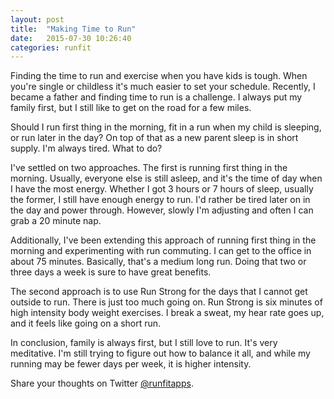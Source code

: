```yaml
---
layout: post
title:  "Making Time to Run"
date:   2015-07-30 10:26:40
categories: runfit
---
```


Finding the time to run and exercise when you have kids is tough. When you're single or childless it's much easier to set your schedule. Recently, I became a father and finding time to run is a challenge. I always put my family first, but I still like to get on the road for a few miles. 

Should I run first thing in the morning, fit in a run when my child is sleeping, or run later in the day? On top of that as a new parent sleep is in short supply. I'm always tired. What to do?

I've settled on two approaches. The first is running first thing in the morning. Usually, everyone else is still asleep, and it's the time of day when I have the most energy. Whether I got 3 hours or 7 hours of sleep, usually the former, I still have enough energy to run. I'd rather be tired later on in the day and power through. However, slowly I'm adjusting and often I can grab a 20 minute nap.

Additionally, I've been extending this approach of running first thing in the morning and experimenting with run commuting. I can get to the office in about 75 minutes. Basically, that's a medium long run. Doing that two or three days a week is sure to have great benefits.

The second approach is to use Run Strong for the days that I cannot get outside to run. There is just too much going on. Run Strong is six minutes of high intensity body weight exercises. I break a sweat, my hear rate goes up, and it feels like going on a short run.

In conclusion, family is always first, but I still love to run. It's very meditative. I'm still trying to figure out how to balance it all, and while my running may be fewer days per week, it is higher intensity.

Share your thoughts on Twitter [@runfitapps](https://twitter.com/runfitapps).